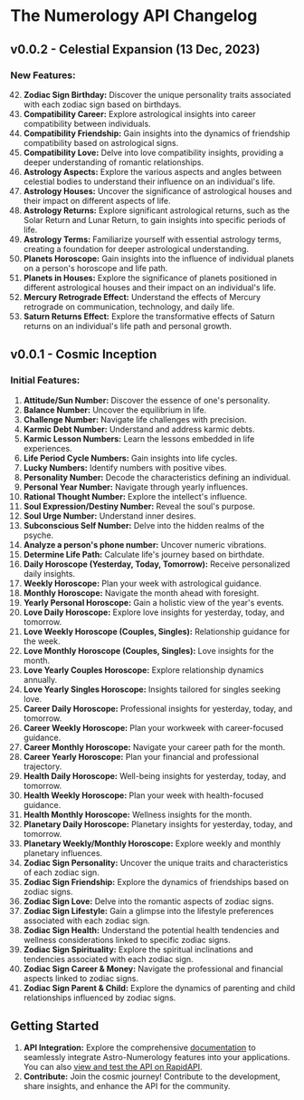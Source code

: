 # The Numerology API Changelog

## v0.0.2 - Celestial Expansion (13 Dec, 2023)

### New Features:

42. **Zodiac Sign Birthday:** Discover the unique personality traits associated with each zodiac sign based on birthdays.
43. **Compatibility Career:** Explore astrological insights into career compatibility between individuals.
44. **Compatibility Friendship:** Gain insights into the dynamics of friendship compatibility based on astrological signs.
45. **Compatibility Love:** Delve into love compatibility insights, providing a deeper understanding of romantic relationships.
46. **Astrology Aspects:** Explore the various aspects and angles between celestial bodies to understand their influence on an individual's life.
47. **Astrology Houses:** Uncover the significance of astrological houses and their impact on different aspects of life.
48. **Astrology Returns:** Explore significant astrological returns, such as the Solar Return and Lunar Return, to gain insights into specific periods of life.
49. **Astrology Terms:** Familiarize yourself with essential astrology terms, creating a foundation for deeper astrological understanding.
50. **Planets Horoscope:** Gain insights into the influence of individual planets on a person's horoscope and life path.
51. **Planets in Houses:** Explore the significance of planets positioned in different astrological houses and their impact on an individual's life.
52. **Mercury Retrograde Effect:** Understand the effects of Mercury retrograde on communication, technology, and daily life.
53. **Saturn Returns Effect:** Explore the transformative effects of Saturn returns on an individual's life path and personal growth.

## v0.0.1 - Cosmic Inception

### Initial Features:

1. **Attitude/Sun Number:** Discover the essence of one's personality.
2. **Balance Number:** Uncover the equilibrium in life.
3. **Challenge Number:** Navigate life challenges with precision.
4. **Karmic Debt Number:** Understand and address karmic debts.
5. **Karmic Lesson Numbers:** Learn the lessons embedded in life experiences.
6. **Life Period Cycle Numbers:** Gain insights into life cycles.
7. **Lucky Numbers:** Identify numbers with positive vibes.
8. **Personality Number:** Decode the characteristics defining an individual.
9. **Personal Year Number:** Navigate through yearly influences.
10. **Rational Thought Number:** Explore the intellect's influence.
11. **Soul Expression/Destiny Number:** Reveal the soul's purpose.
12. **Soul Urge Number:** Understand inner desires.
13. **Subconscious Self Number:** Delve into the hidden realms of the psyche.
14. **Analyze a person's phone number:** Uncover numeric vibrations.
15. **Determine Life Path:** Calculate life's journey based on birthdate.
16. **Daily Horoscope (Yesterday, Today, Tomorrow):** Receive personalized daily insights.
17. **Weekly Horoscope:** Plan your week with astrological guidance.
18. **Monthly Horoscope:** Navigate the month ahead with foresight.
19. **Yearly Personal Horoscope:** Gain a holistic view of the year's events.
20. **Love Daily Horoscope:** Explore love insights for yesterday, today, and tomorrow.
21. **Love Weekly Horoscope (Couples, Singles):** Relationship guidance for the week.
22. **Love Monthly Horoscope (Couples, Singles):** Love insights for the month.
23. **Love Yearly Couples Horoscope:** Explore relationship dynamics annually.
24. **Love Yearly Singles Horoscope:** Insights tailored for singles seeking love.
25. **Career Daily Horoscope:** Professional insights for yesterday, today, and tomorrow.
26. **Career Weekly Horoscope:** Plan your workweek with career-focused guidance.
27. **Career Monthly Horoscope:** Navigate your career path for the month.
28. **Career Yearly Horoscope:** Plan your financial and professional trajectory.
29. **Health Daily Horoscope:** Well-being insights for yesterday, today, and tomorrow.
30. **Health Weekly Horoscope:** Plan your week with health-focused guidance.
31. **Health Monthly Horoscope:** Wellness insights for the month.
32. **Planetary Daily Horoscope:** Planetary insights for yesterday, today, and tomorrow.
33. **Planetary Weekly/Monthly Horoscope:** Explore weekly and monthly planetary influences.
34. **Zodiac Sign Personality:** Uncover the unique traits and characteristics of each zodiac sign.
35. **Zodiac Sign Friendship:** Explore the dynamics of friendships based on zodiac signs.
36. **Zodiac Sign Love:** Delve into the romantic aspects of zodiac signs.
37. **Zodiac Sign Lifestyle:** Gain a glimpse into the lifestyle preferences associated with each zodiac sign.
38. **Zodiac Sign Health:** Understand the potential health tendencies and wellness considerations linked to specific zodiac signs.
39. **Zodiac Sign Spirituality:** Explore the spiritual inclinations and tendencies associated with each zodiac sign.
40. **Zodiac Sign Career & Money:** Navigate the professional and financial aspects linked to zodiac signs.
41. **Zodiac Sign Parent & Child:** Explore the dynamics of parenting and child relationships influenced by zodiac signs.

## Getting Started

1. **API Integration:** Explore the comprehensive [documentation](https://dakidarts.com/showcase/the-numerology-api/) to seamlessly integrate Astro-Numerology features into your applications. You can also [view and test the API on RapidAPI](https://rapidapi.com/kidddevs/api/the-numerology-api).
2. **Contribute:** Join the cosmic journey! Contribute to the development, share insights, and enhance the API for the community.
